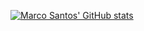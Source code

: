 [![Marco Santos' GitHub stats](https://github-readme-stats.vercel.app/api?username=santosmarco&show=reviews,discussions_started,discussions_answered,prs_merged,prs_merged_percentage&show_icons=true&theme=dracula)](https://github.com/santosmarco/github-readme-stats)
